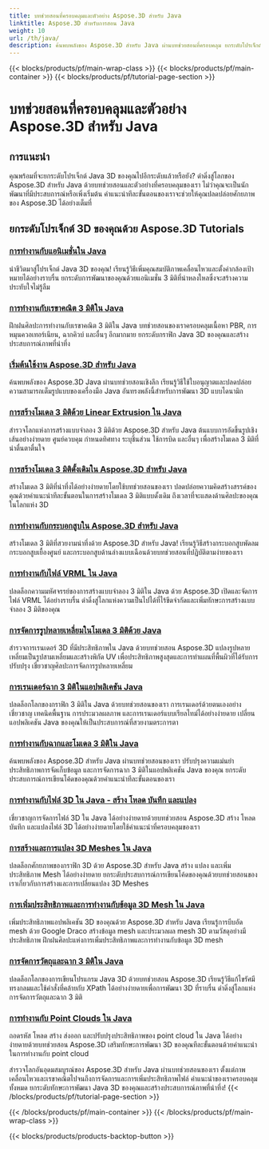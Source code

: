```yaml
---
title: บทช่วยสอนที่ครอบคลุมและตัวอย่าง Aspose.3D สำหรับ Java
linktitle: Aspose.3D สำหรับการสอน Java
weight: 10
url: /th/java/
description: ค้นพบพลังของ Aspose.3D สำหรับ Java ผ่านบทช่วยสอนที่ครอบคลุม ยกระดับโปรเจ็กต์ Java 3D ของคุณด้วยบทช่วยสอนเกี่ยวกับแอนิเมชั่น เรขาคณิต ใบอนุญาต และอื่นๆ อีกมากมาย!
---
```


{{< blocks/products/pf/main-wrap-class >}}
{{< blocks/products/pf/main-container >}}
{{< blocks/products/pf/tutorial-page-section >}}

# บทช่วยสอนที่ครอบคลุมและตัวอย่าง Aspose.3D สำหรับ Java

## การแนะนำ

คุณพร้อมที่จะยกระดับโปรเจ็กต์ Java 3D ของคุณไปอีกระดับแล้วหรือยัง? ดำดิ่งสู่โลกของ Aspose.3D สำหรับ Java ด้วยบทช่วยสอนและตัวอย่างที่ครอบคลุมของเรา ไม่ว่าคุณจะเป็นนักพัฒนาที่มีประสบการณ์หรือเพิ่งเริ่มต้น คำแนะนำทีละขั้นตอนของเราจะช่วยให้คุณปลดปล่อยศักยภาพของ Aspose.3D ได้อย่างเต็มที่

## ยกระดับโปรเจ็กต์ 3D ของคุณด้วย Aspose.3D Tutorials

### [การทำงานกับแอนิเมชั่นใน Java](./animations/)

นำชีวิตมาสู่โปรเจ็กต์ Java 3D ของคุณ! เรียนรู้วิธีเพิ่มคุณสมบัติภาพเคลื่อนไหวและตั้งค่ากล้องเป้าหมายได้อย่างราบรื่น ยกระดับการพัฒนาของคุณด้วยแอนิเมชั่น 3 มิติที่น่าหลงใหลซึ่งจะสร้างความประทับใจไม่รู้ลืม

### [การทำงานกับเรขาคณิต 3 มิติใน Java](./geometry/)

ฝึกฝนศิลปะการทำงานกับเรขาคณิต 3 มิติใน Java บทช่วยสอนของเราครอบคลุมเนื้อหา PBR, การหมุนควอเทอร์เนียน, ฉากคิวบ์ และอื่นๆ อีกมากมาย ยกระดับกราฟิก Java 3D ของคุณและสร้างประสบการณ์ภาพที่น่าทึ่ง

### [เริ่มต้นใช้งาน Aspose.3D สำหรับ Java](./licensing/)

ค้นพบพลังของ Aspose.3D Java ผ่านบทช่วยสอนเชิงลึก เรียนรู้วิธีใช้ใบอนุญาตและปลดปล่อยความสามารถเต็มรูปแบบของเครื่องมือ Java อันทรงพลังนี้สำหรับการพัฒนา 3D แบบไดนามิก

### [การสร้างโมเดล 3 มิติด้วย Linear Extrusion ใน Java](./linear-extrusion/)

สำรวจโลกแห่งการสร้างแบบจำลอง 3 มิติด้วย Aspose.3D สำหรับ Java ต้นแบบการอัดขึ้นรูปเชิงเส้นอย่างง่ายดาย ศูนย์ควบคุม กำหนดทิศทาง ระบุชิ้นส่วน ใช้การบิด และอื่นๆ เพื่อสร้างโมเดล 3 มิติที่น่าตื่นตาตื่นใจ

### [การสร้างโมเดล 3 มิติดั้งเดิมใน Aspose.3D สำหรับ Java](./primitive-3d-models/)

สร้างโมเดล 3 มิติที่น่าทึ่งได้อย่างง่ายดายโดยใช้บทช่วยสอนของเรา ปลดปล่อยความคิดสร้างสรรค์ของคุณด้วยคำแนะนำทีละขั้นตอนในการสร้างโมเดล 3 มิติแบบดั้งเดิม ถึงเวลาที่จะแสดงด้านศิลปะของคุณในโลกแห่ง 3D

### [การทำงานกับกระบอกสูบใน Aspose.3D สำหรับ Java](./cylinders/)

สร้างโมเดล 3 มิติที่สวยงามน่าทึ่งด้วย Aspose.3D สำหรับ Java! เรียนรู้วิธีสร้างกระบอกสูบพัดลม กระบอกสูบเยื้องศูนย์ และกระบอกสูบด้านล่างแบบเฉือนด้วยบทช่วยสอนที่ปฏิบัติตามง่ายของเรา

### [การทำงานกับไฟล์ VRML ใน Java](./vrml-files/)

ปลดล็อกความมหัศจรรย์ของการสร้างแบบจำลอง 3 มิติใน Java ด้วย Aspose.3D เปิดและจัดการไฟล์ VRML ได้อย่างราบรื่น ดำดิ่งสู่โลกแห่งความเป็นไปได้ที่ไร้ขีดจำกัดและเพิ่มทักษะการสร้างแบบจำลอง 3 มิติของคุณ

### [การจัดการรูปหลายเหลี่ยมในโมเดล 3 มิติด้วย Java](./polygon/)

สำรวจการเรนเดอร์ 3D ที่มีประสิทธิภาพใน Java ด้วยบทช่วยสอน Aspose.3D แปลงรูปหลายเหลี่ยมเป็นรูปสามเหลี่ยมและสร้างพิกัด UV เพื่อประสิทธิภาพสูงสุดและการทำแผนที่พื้นผิวที่ได้รับการปรับปรุง เชี่ยวชาญศิลปะการจัดการรูปหลายเหลี่ยม

### [การเรนเดอร์ฉาก 3 มิติในแอปพลิเคชัน Java](./rendering-3d-scenes/)

ปลดล็อกโลกของกราฟิก 3 มิติใน Java ด้วยบทช่วยสอนของเรา การเรนเดอร์ด้วยตนเองอย่างเชี่ยวชาญ เทคนิคพื้นฐาน การประมวลผลภาพ และการเรนเดอร์แบบเรียลไทม์ได้อย่างง่ายดาย เปลี่ยนแอปพลิเคชัน Java ของคุณให้เป็นประสบการณ์ที่สวยงามตระการตา

### [การทำงานกับฉากและโมเดล 3 มิติใน Java](./3d-scenes-and-models/)

ค้นพบพลังของ Aspose.3D สำหรับ Java ผ่านบทช่วยสอนของเรา ปรับปรุงความแม่นยำ ประสิทธิภาพการจัดเก็บข้อมูล และการจัดการฉาก 3 มิติในแอปพลิเคชัน Java ของคุณ ยกระดับประสบการณ์การเขียนโค้ดของคุณด้วยคำแนะนำทีละขั้นตอนของเรา

### [การทำงานกับไฟล์ 3D ใน Java - สร้าง โหลด บันทึก และแปลง](./load-and-save/)

เชี่ยวชาญการจัดการไฟล์ 3D ใน Java ได้อย่างง่ายดายด้วยบทช่วยสอน Aspose.3D สร้าง โหลด บันทึก และแปลงไฟล์ 3D ได้อย่างง่ายดายโดยใช้คำแนะนำที่ครอบคลุมของเรา

### [การสร้างและการแปลง 3D Meshes ใน Java](./transforming-3d-meshes/)

ปลดล็อกศักยภาพของกราฟิก 3D ด้วย Aspose.3D สำหรับ Java สร้าง แปลง และเพิ่มประสิทธิภาพ Mesh ได้อย่างง่ายดาย ยกระดับประสบการณ์การเขียนโค้ดของคุณด้วยบทช่วยสอนของเราเกี่ยวกับการสร้างและการเปลี่ยนแปลง 3D Meshes

### [การเพิ่มประสิทธิภาพและการทำงานกับข้อมูล 3D Mesh ใน Java](./3d-mesh-data/)

เพิ่มประสิทธิภาพแอปพลิเคชัน 3D ของคุณด้วย Aspose.3D สำหรับ Java เรียนรู้การบีบอัด mesh ด้วย Google Draco สร้างข้อมูล mesh และประมวลผล mesh 3D ตามวัสดุอย่างมีประสิทธิภาพ ฝึกฝนศิลปะแห่งการเพิ่มประสิทธิภาพและการทำงานกับข้อมูล 3D mesh

### [การจัดการวัตถุและฉาก 3 มิติใน Java](./3d-objects-and-scenes/)

ปลดล็อกโลกของการเขียนโปรแกรม Java 3D ด้วยบทช่วยสอน Aspose.3D เรียนรู้วิธีแก้ไขรัศมีทรงกลมและใช้คำสั่งที่คล้ายกับ XPath ได้อย่างง่ายดายเพื่อการพัฒนา 3D ที่ราบรื่น ดำดิ่งสู่โลกแห่งการจัดการวัตถุและฉาก 3 มิติ

### [การทำงานกับ Point Clouds ใน Java](./point-clouds/)

ถอดรหัส โหลด สร้าง ส่งออก และปรับปรุงประสิทธิภาพของ point cloud ใน Java ได้อย่างง่ายดายด้วยบทช่วยสอน Aspose.3D เสริมทักษะการพัฒนา 3D ของคุณทีละขั้นตอนด้วยคำแนะนำในการทำงานกับ point cloud

สำรวจโลกอันอุดมสมบูรณ์ของ Aspose.3D สำหรับ Java ผ่านบทช่วยสอนของเรา ตั้งแต่ภาพเคลื่อนไหวและเรขาคณิตไปจนถึงการจัดการและการเพิ่มประสิทธิภาพไฟล์ คำแนะนำของเราครอบคลุมทั้งหมด ยกระดับทักษะการพัฒนา Java 3D ของคุณและสร้างประสบการณ์ภาพที่น่าทึ่ง!
{{< /blocks/products/pf/tutorial-page-section >}}

{{< /blocks/products/pf/main-container >}}
{{< /blocks/products/pf/main-wrap-class >}}

{{< blocks/products/products-backtop-button >}}
